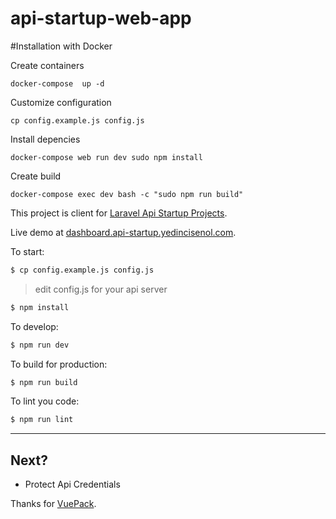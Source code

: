 # api-startup-web-app

#Installation with Docker

Create containers

```
docker-compose  up -d
```

Customize configuration
```
cp config.example.js config.js
```

Install depencies
```
docker-compose web run dev sudo npm install
```

Create build
```
docker-compose exec dev bash -c "sudo npm run build"
```

This project is client for [Laravel Api Startup Projects](https://github.com/yedincisenol/laravel-api-startup).

Live demo at [dashboard.api-startup.yedincisenol.com](http://dashboard.api-startup.yedincisenol.com).

To start:

```bash
$ cp config.example.js config.js
```
> edit config.js for your api server

```bash
$ npm install
```

To develop:

```bash
$ npm run dev
```

To build for production:

```bash
$ npm run build
```

To lint you code:

```bash
$ npm run lint
```


---

## Next?
- Protect Api Credentials


Thanks for [VuePack](https://github.com/egoist/vuepack).
